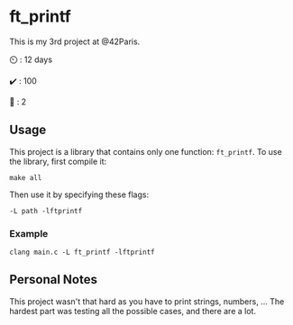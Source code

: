 # ft_printf

This is my 3rd project at @42Paris.

:timer_clock: : 12 days

:heavy_check_mark: : 100

:robot: : 2

## Usage

This project is a library that contains only one function: `ft_printf`. To use the library, first compile it:

```shell
make all
```

Then use it by specifying these flags:

```
-L path -lftprintf
```

### Example

```shell
clang main.c -L ft_printf -lftprintf
```

## Personal Notes

This project wasn't that hard as you have to print strings, numbers, ... The hardest part was testing all the possible cases, and there are a lot.